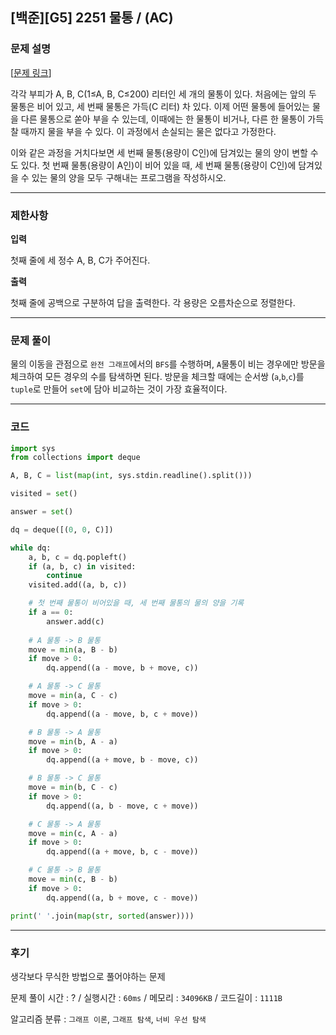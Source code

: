 [백준][G5] 2251 물통  / (AC)
---
### 문제 설명


[[문제 링크](https://www.acmicpc.net/problem/2251)]

각각 부피가 A, B, C(1≤A, B, C≤200) 리터인 세 개의 물통이 있다. 처음에는 앞의 두 물통은 비어 있고, 세 번째 물통은 가득(C 리터) 차 있다. 이제 어떤 물통에 들어있는 물을 다른 물통으로 쏟아 부을 수 있는데, 이때에는 한 물통이 비거나, 다른 한 물통이 가득 찰 때까지 물을 부을 수 있다. 이 과정에서 손실되는 물은 없다고 가정한다.

이와 같은 과정을 거치다보면 세 번째 물통(용량이 C인)에 담겨있는 물의 양이 변할 수도 있다. 첫 번째 물통(용량이 A인)이 비어 있을 때, 세 번째 물통(용량이 C인)에 담겨있을 수 있는 물의 양을 모두 구해내는 프로그램을 작성하시오.

---

### 제한사항


**입력**

첫째 줄에 세 정수 A, B, C가 주어진다.

**출력**

첫째 줄에 공백으로 구분하여 답을 출력한다. 각 용량은 오름차순으로 정렬한다.


---

### 문제 풀이

물의 이동을 관점으로 `완전 그래프`에서의 `BFS`를 수행하며, `A`물통이 비는 경우에만 방문을 체크하여 모든 경우의 수를 탐색하면 된다. 
방문을 체크할 때에는 순서쌍 (`a`,`b`,`c`)를 `tuple`로 만들어 `set`에 담아 비교하는 것이 가장 효율적이다. 

---

### 코드

```python
import sys
from collections import deque

A, B, C = list(map(int, sys.stdin.readline().split()))

visited = set()

answer = set()

dq = deque([(0, 0, C)])

while dq:
    a, b, c = dq.popleft()
    if (a, b, c) in visited:
        continue
    visited.add((a, b, c))

    # 첫 번째 물통이 비어있을 때, 세 번째 물통의 물의 양을 기록
    if a == 0:
        answer.add(c)
        
    # A 물통 -> B 물통
    move = min(a, B - b)
    if move > 0:
        dq.append((a - move, b + move, c))

    # A 물통 -> C 물통
    move = min(a, C - c)
    if move > 0:
        dq.append((a - move, b, c + move))

    # B 물통 -> A 물통
    move = min(b, A - a)
    if move > 0:
        dq.append((a + move, b - move, c))

    # B 물통 -> C 물통
    move = min(b, C - c)
    if move > 0:
        dq.append((a, b - move, c + move))

    # C 물통 -> A 물통
    move = min(c, A - a)
    if move > 0:
        dq.append((a + move, b, c - move))

    # C 물통 -> B 물통
    move = min(c, B - b)
    if move > 0:
        dq.append((a, b + move, c - move))

print(' '.join(map(str, sorted(answer))))
```

---

### 후기

생각보다 무식한 방법으로 풀어야하는 문제

문제 풀이 시간 : ? / 실행시간 : `60ms` / 메모리 : `34096KB` / 코드길이 : `1111B`

알고리즘 분류 : `그래프 이론`, `그래프 탐색`, `너비 우선 탐색`
